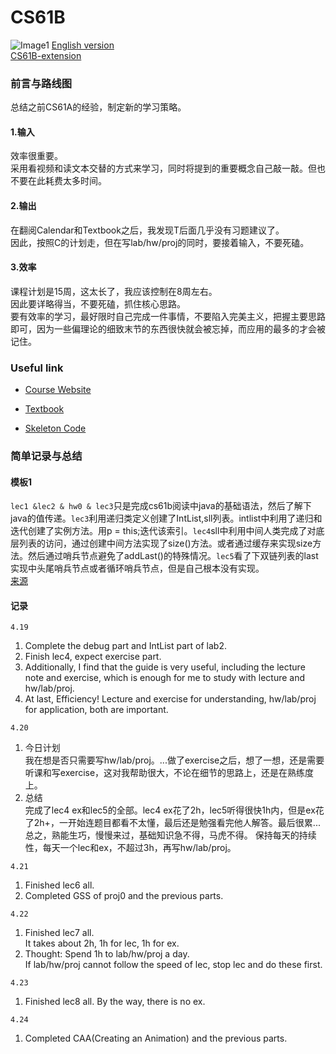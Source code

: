 # CS61B
![Image1](https://github.com/ajwwja777/git_exercise/raw/master/CS61BWebTitle.png)
[English version](README_en.md)  
[CS61B-extension](https://github.com/ajwwja777/CS61B-extension/tree/master)
### 前言与路线图
总结之前CS61A的经验，制定新的学习策略。
#### 1.输入
效率很重要。  
采用看视频和读文本交替的方式来学习，同时将提到的重要概念自己敲一敲。但也不要在此耗费太多时间。
#### 2.输出
在翻阅Calendar和Textbook之后，我发现T后面几乎没有习题建议了。  
因此，按照C的计划走，但在写lab/hw/proj的同时，要接着输入，不要死磕。
#### 3.效率
课程计划是15周，这太长了，我应该控制在8周左右。  
因此要详略得当，不要死磕，抓住核心思路。  
要有效率的学习，最好限时自己完成一件事情，不要陷入完美主义，把握主要思路即可，因为一些偏理论的细致末节的东西很快就会被忘掉，而应用的最多的才会被记住。
### Useful link
* [Course Website](https://sp18.datastructur.es/)  
- [Textbook](https://joshhug.gitbooks.io/hug61b/content/)  
* [Skeleton Code](https://github.com/Berkeley-CS61B/skeleton-sp18)
### 简单记录与总结
#### 模板1
`lec1 &lec2 & hw0 & lec3`只是完成cs61b阅读中java的基础语法，然后了解下java的值传递。`lec3`利用递归类定义创建了IntList,sll列表。intlist中利用了递归和迭代创建了实例方法。用p = this;迭代该索引。`lec4`sll中利用中间人类完成了对底层列表的访问，通过创建中间方法实现了size()方法。或者通过缓存来实现size方法。然后通过哨兵节点避免了addLast()的特殊情况。`lec5`看了下双链列表的last实现中头尾哨兵节点或者循环哨兵节点，但是自己根本没有实现。  
[来源](https://zhuanlan.zhihu.com/p/689818280)
#### 记录
`4.19`  
1. Complete the debug part and IntList part of lab2.  
2. Finish lec4, expect exercise part.  
3. Additionally, I find that the guide is very useful, including the lecture note and exercise, which is enough for me to study with lecture and hw/lab/proj.
4. At last, Efficiency! Lecture and exercise for understanding, hw/lab/proj for application, both are important.

`4.20`  
1. 今日计划  
   我在想是否只需要写hw/lab/proj。...做了exercise之后，想了一想，还是需要听课和写exercise，这对我帮助很大，不论在细节的思路上，还是在熟练度上。
2. 总结  
   完成了lec4 ex和lec5的全部。lec4 ex花了2h，lec5听得很快1h内，但是ex花了2h+，一开始连题目都看不太懂，最后还是勉强看完他人解答。最后很累...  
   总之，熟能生巧，慢慢来过，基础知识急不得，马虎不得。
   保持每天的持续性，每天一个lec和ex，不超过3h，再写hw/lab/proj。

`4.21`  
1. Finished lec6 all.
2. Completed GSS of proj0 and the previous parts.  

`4.22`  
1. Finished lec7 all.  
   It takes about 2h, 1h for lec, 1h for ex.
2. Thought: Spend 1h to lab/hw/proj a day.  
   If lab/hw/proj cannot follow the speed of lec, stop lec and do these first.

`4.23`  
1. Finished lec8 all. By the way, there is no ex.

`4.24`  
1. Completed CAA(Creating an Animation) and the previous parts.